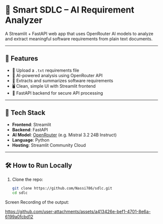 # 🧠 Smart SDLC – AI Requirement Analyzer

A Streamlit + FastAPI web app that uses OpenRouter AI models to analyze and extract meaningful software requirements from plain text documents.

---

## 🚀 Features

- 📄 Upload a `.txt` requirements file
- 🤖 AI-powered analysis using OpenRouter API
- 🧠 Extracts and summarizes software requirements
- 🖥️ Clean, simple UI with Streamlit frontend
- 🔗 FastAPI backend for secure API processing

---

## 🔧 Tech Stack

- **Frontend**: Streamlit
- **Backend**: FastAPI
- **AI Model**: [OpenRouter](https://openrouter.ai) (e.g. Mistral 3.2 24B Instruct)
- **Language**: Python
- **Hosting**: Streamlit Community Cloud

---

## 🛠 How to Run Locally

1. Clone the repo:
   ```bash
   git clone https://github.com/Nassi786/sdlc.git
   cd sdlc
Screen Recording of the output:


https://github.com/user-attachments/assets/a413426e-bef1-4701-8e6a-6199a0fcbd12


